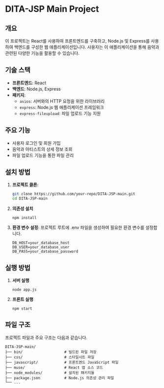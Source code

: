 # DITA-JSP Main Project

## 개요
이 프로젝트는 React를 사용하여 프론트엔드를 구축하고, Node.js 및 Express를 사용하여 백엔드를 구성한 웹 애플리케이션입니다. 사용자는 이 애플리케이션을 통해 음악과 관련된 다양한 기능을 활용할 수 있습니다.

## 기술 스택
- **프론트엔드**: React
- **백엔드**: Node.js, Express
- **패키지**:
  - `axios`: 서버와의 HTTP 요청을 위한 라이브러리
  - `express`: Node.js 웹 애플리케이션 프레임워크
  - `express-fileupload`: 파일 업로드 기능 지원

## 주요 기능
- 사용자 로그인 및 회원 가입
- 음악과 아티스트의 상세 정보 조회
- 파일 업로드 기능을 통한 파일 관리

## 설치 방법

1. **프로젝트 클론**:
   ```bash
   git clone https://github.com/your-repo/DITA-JSP-main.git
   cd DITA-JSP-main

2. **의존성 설치**
   ```
   npm install

3. **환경 변수 설정**: 프로젝트 루트에 .env 파일을 생성하여 필요한 환경 변수를 설정합니다.
   ```
   DB_HOST=your_database_host
   DB_USER=your_database_user
   DB_PASS=your_database_password

## 실행 방법

1. **서버 실행**
   ```
   node app.js

2. **프론트 실행**
   ```
   npm start

## 파일 구조

프로젝트 파일과 주요 구조는 다음과 같습니다.
```
DITA-JSP-main/
├── bin/                   # 빌드된 파일 저장
├── css/                   # 스타일시트 파일
├── javascript/            # 프론트엔드 JavaScript 파일
├── muse/                  # React 앱 소스 코드
├── node_modules/          # 설치된 패키지들
├── package.json           # Node.js 의존성 관리 파일
└── ...
